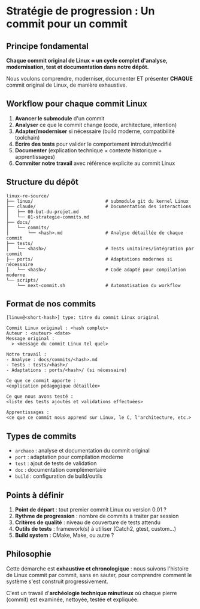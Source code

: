 # Stratégie de progression : Un commit pour un commit

## Principe fondamental

**Chaque commit original de Linux = un cycle complet d'analyse, modernisation, test et documentation dans notre dépôt.**

Nous voulons comprendre, moderniser, documenter ET présenter **CHAQUE** commit original de Linux, de manière exhaustive.

## Workflow pour chaque commit Linux

1. **Avancer le submodule** d'un commit
2. **Analyser** ce que le commit change (code, architecture, intention)
3. **Adapter/moderniser** si nécessaire (build moderne, compatibilité toolchain)
4. **Écrire des tests** pour valider le comportement introduit/modifié
5. **Documenter** (explication technique + contexte historique + apprentissages)
6. **Commiter notre travail** avec référence explicite au commit Linux

## Structure du dépôt

```
linux-re-source/
├── linux/                           # submodule git du kernel Linux
├── claude/                          # Documentation des interactions
│   ├── 00-but-du-projet.md
│   └── 01-strategie-commits.md
├── docs/
│   └── commits/
│       └── <hash>.md                # Analyse détaillée de chaque commit
├── tests/
│   └── <hash>/                      # Tests unitaires/intégration par commit
├── ports/                           # Adaptations modernes si nécessaire
│   └── <hash>/                      # Code adapté pour compilation moderne
└── scripts/
    └── next-commit.sh               # Automatisation du workflow
```

## Format de nos commits

```
[linux@<short-hash>] type: titre du commit Linux original

Commit Linux original : <hash complet>
Auteur : <auteur> <date>
Message original :
  > <message du commit Linux tel quel>

Notre travail :
- Analyse : docs/commits/<hash>.md
- Tests : tests/<hash>/
- Adaptations : ports/<hash>/ (si nécessaire)

Ce que ce commit apporte :
<explication pédagogique détaillée>

Ce que nous avons testé :
<liste des tests ajoutés et validations effectuées>

Apprentissages :
<ce que ce commit nous apprend sur Linux, le C, l'architecture, etc.>
```

## Types de commits

- `archaeo` : analyse et documentation du commit original
- `port` : adaptation pour compilation moderne
- `test` : ajout de tests de validation
- `doc` : documentation complémentaire
- `build` : configuration de build/outils

## Points à définir

1. **Point de départ** : tout premier commit Linux ou version 0.01 ?
2. **Rythme de progression** : nombre de commits à traiter par session
3. **Critères de qualité** : niveau de couverture de tests attendu
4. **Outils de tests** : framework(s) à utiliser (Catch2, gtest, custom...)
5. **Build system** : CMake, Make, ou autre ?

## Philosophie

Cette démarche est **exhaustive et chronologique** : nous suivons l'histoire de Linux commit par commit, sans en sauter, pour comprendre comment le système s'est construit progressivement.

C'est un travail d'**archéologie technique minutieux** où chaque pierre (commit) est examinée, nettoyée, testée et expliquée.
